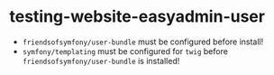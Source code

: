 # testing-website-easyadmin-user

* `friendsofsymfony/user-bundle` must be configured before install!
* `symfony/templating` must be configured for `twig` before `friendsofsymfony/user-bundle` is installed!
